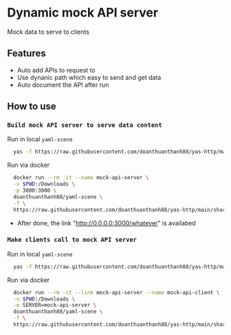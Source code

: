 # Dynamic mock API server
Mock data to serve to clients

## Features
- Auto add APIs to request to
- Use dynanic path which easy to send and get data
- Auto document the API after run

## How to use

### `Build mock API server to serve data content`

Run in local `yaml-scene`
```sh
  yas -f https://raw.githubusercontent.com/doanthuanthanh88/yas-http/main/sharing/dynamic_server/Server.yas.yaml
```

Run via docker
```sh
  docker run --rm -it --name mock-api-server \
  -v $PWD:/Downloads \
  -p 3000:3000 \
  doanthuanthanh88/yaml-scene \
  -f \
  https://raw.githubusercontent.com/doanthuanthanh88/yas-http/main/sharing/dynamic_server/Server.yas.yaml
```

- After done, the link "http://0.0.0.0:3000/whatever" is availabed

### `Make clients call to mock API server`

Run in local `yaml-scene`
```sh
  yas -f https://raw.githubusercontent.com/doanthuanthanh88/yas-http/main/sharing/dynamic_server/Client.yas.yaml
```

Run via docker
```sh
  docker run --rm -it --link mock-api-server --name mock-api-client \
  -v $PWD:/Downloads \
  -e SERVER=mock-api-server \
  doanthuanthanh88/yaml-scene \
  -f \
  https://raw.githubusercontent.com/doanthuanthanh88/yas-http/main/sharing/dynamic_server/Client.yas.yaml
```
